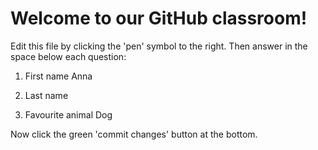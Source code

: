 # Welcome to our GitHub classroom!

Edit this file by clicking the 'pen' symbol to the right.
Then answer in the space below each question:

1. First name
Anna
2. Last name

3. Favourite animal
Dog

Now click the green 'commit changes' button at the bottom.

